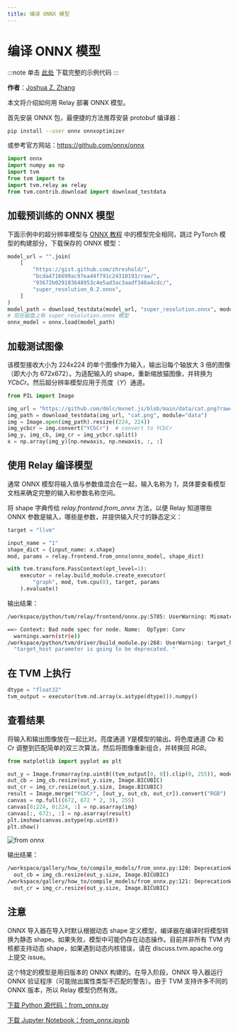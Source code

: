 ```yaml
---
title: 编译 ONNX 模型
---
```


# 编译 ONNX 模型

:::note
单击 [此处](https://tvm.apache.org/docs/how_to/compile_models/from_onnx.html#sphx-glr-download-how-to-compile-models-from-onnx-py) 下载完整的示例代码
:::

**作者**：[Joshua Z. Zhang](https://zhreshold.github.io/)

本文将介绍如何用 Relay 部署 ONNX 模型。

首先安装 ONNX 包，最便捷的方法推荐安装 protobuf 编译器：

``` bash
pip install --user onnx onnxoptimizer
```

或参考官方网站：https://github.com/onnx/onnx

``` python
import onnx
import numpy as np
import tvm
from tvm import te
import tvm.relay as relay
from tvm.contrib.download import download_testdata
```

## 加载预训练的 ONNX 模型

下面示例中的超分辨率模型与 [ONNX 教程](http://pytorch.org/tutorials/advanced/super_resolution_with_caffe2.html) 中的模型完全相同，跳过 PyTorch 模型的构建部分，下载保存的 ONNX 模型：

``` python
model_url = "".join(
    [
        "https://gist.github.com/zhreshold/",
        "bcda4716699ac97ea44f791c24310193/raw/",
        "93672b029103648953c4e5ad3ac3aadf346a4cdc/",
        "super_resolution_0.2.onnx",
    ]
)
model_path = download_testdata(model_url, "super_resolution.onnx", module="onnx")
# 现在磁盘上有 super_resolution.onnx 模型
onnx_model = onnx.load(model_path)
```

## 加载测试图像

该模型接收大小为 224x224 的单个图像作为输入，输出沿每个轴放大 3 倍的图像（即大小为 672x672）。为适配输入的 shape，重新缩放猫图像，并转换为 *YCbCr*。然后超分辨率模型应用于亮度（*Y*）通道。

``` python
from PIL import Image

img_url = "https://github.com/dmlc/mxnet.js/blob/main/data/cat.png?raw=true"
img_path = download_testdata(img_url, "cat.png", module="data")
img = Image.open(img_path).resize((224, 224))
img_ycbcr = img.convert("YCbCr")  # convert to YCbCr
img_y, img_cb, img_cr = img_ycbcr.split()
x = np.array(img_y)[np.newaxis, np.newaxis, :, :]
```

## 使用 Relay 编译模型

通常 ONNX 模型将输入值与参数值混合在一起，输入名称为 *1*，具体要查看模型文档来确定完整的输入和参数名称空间。

将 shape 字典传给 *relay.frontend.from_onnx* 方法，以便 Relay 知道哪些 ONNX 参数是输入，哪些是参数，并提供输入尺寸的静态定义：

``` python
target = "llvm"

input_name = "1"
shape_dict = {input_name: x.shape}
mod, params = relay.frontend.from_onnx(onnx_model, shape_dict)

with tvm.transform.PassContext(opt_level=1):
    executor = relay.build_module.create_executor(
        "graph", mod, tvm.cpu(0), target, params
    ).evaluate()
```

输出结果：

``` bash
/workspace/python/tvm/relay/frontend/onnx.py:5785: UserWarning: Mismatched attribute type in ' : kernel_shape'

==> Context: Bad node spec for node. Name:  OpType: Conv
  warnings.warn(str(e))
/workspace/python/tvm/driver/build_module.py:268: UserWarning: target_host parameter is going to be deprecated. Please pass in tvm.target.Target(target, host=target_host) instead.
  "target_host parameter is going to be deprecated. "
```

## 在 TVM 上执行

``` python
dtype = "float32"
tvm_output = executor(tvm.nd.array(x.astype(dtype))).numpy()
```

## 查看结果

将输入和输出图像放在一起比对。亮度通道 *Y*是模型的输出。将色度通道 *Cb* 和 *Cr* 调整到匹配简单的双三次算法，然后将图像重新组合，并转换回 *RGB*。

``` python
from matplotlib import pyplot as plt

out_y = Image.fromarray(np.uint8((tvm_output[0, 0]).clip(0, 255)), mode="L")
out_cb = img_cb.resize(out_y.size, Image.BICUBIC)
out_cr = img_cr.resize(out_y.size, Image.BICUBIC)
result = Image.merge("YCbCr", [out_y, out_cb, out_cr]).convert("RGB")
canvas = np.full((672, 672 * 2, 3), 255)
canvas[0:224, 0:224, :] = np.asarray(img)
canvas[:, 672:, :] = np.asarray(result)
plt.imshow(canvas.astype(np.uint8))
plt.show()
```

 ![from onnx](https://tvm.apache.org/docs/_images/sphx_glr_from_onnx_001.png)

输出结果：

``` bash
/workspace/gallery/how_to/compile_models/from_onnx.py:120: DeprecationWarning: BICUBIC is deprecated and will be removed in Pillow 10 (2023-07-01). Use Resampling.BICUBIC instead.
  out_cb = img_cb.resize(out_y.size, Image.BICUBIC)
/workspace/gallery/how_to/compile_models/from_onnx.py:121: DeprecationWarning: BICUBIC is deprecated and will be removed in Pillow 10 (2023-07-01). Use Resampling.BICUBIC instead.
  out_cr = img_cr.resize(out_y.size, Image.BICUBIC)
```

## 注意

ONNX 导入器在导入时默认根据动态 shape 定义模型，编译器在编译时将模型转换为静态 shape。如果失败，模型中可能仍存在动态操作。目前并非所有 TVM 内核都支持动态 shape，如果遇到动态内核错误，请在 discuss.tvm.apache.org 上提交 issue。

这个特定的模型是用旧版本的 ONNX 构建的。在导入阶段，ONNX 导入器运行 ONNX 验证程序（可能抛出属性类型不匹配的警告）。由于 TVM 支持许多不同的 ONNX 版本，所以 Relay 模型仍然有效。

[下载 Python 源代码：from_onnx.py](https://tvm.apache.org/docs/_downloads/eb551cfff8900ec35fae9f15aa728e45/from_onnx.py)

[下载 Jupyter Notebook：from_onnx.ipynb](https://tvm.apache.org/docs/_downloads/779f52a44f2b8ab22dc21eee0c27fd4d/from_onnx.ipynb)

